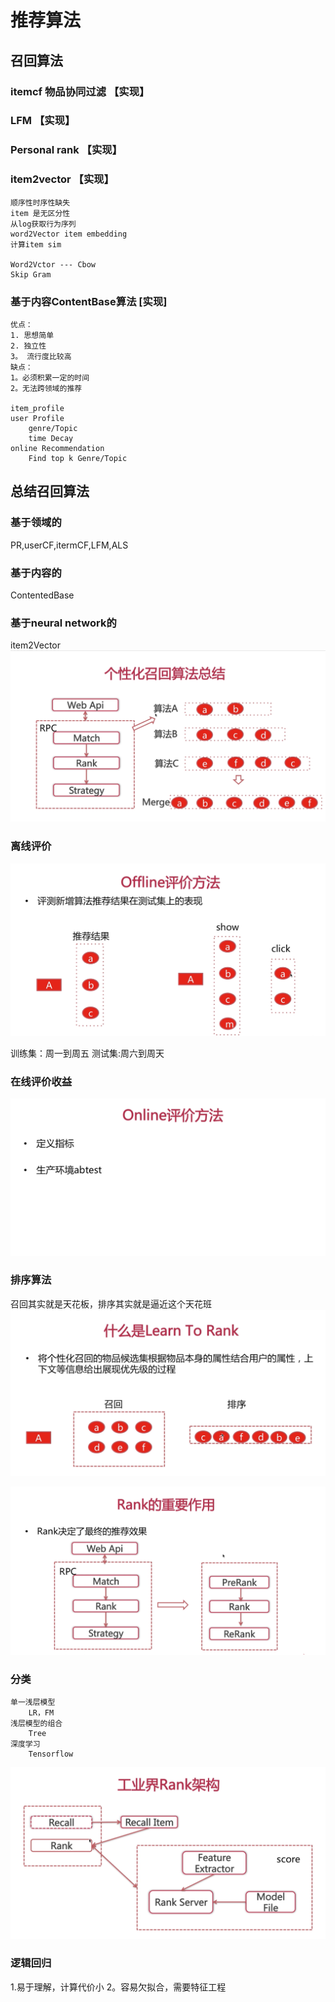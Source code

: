 # 推荐算法

## 召回算法
### itemcf 物品协同过滤 【实现】
### LFM 【实现】
### Personal rank 【实现】
### item2vector 【实现】
    顺序性时序性缺失
    item 是无区分性
    从log获取行为序列
    word2Vector item embedding
    计算item sim

    Word2Vctor --- Cbow
    Skip Gram 
### 基于内容ContentBase算法 [实现]
    优点：
    1. 思想简单
    2. 独立性
    3。 流行度比较高
    缺点：
    1。必须积累一定的时间
    2。无法跨领域的推荐
    
    item_profile
    user Profile
        genre/Topic
        time Decay
    online Recommendation
        Find top k Genre/Topic

## 总结召回算法        
### 基于领域的
PR,userCF,itermCF,LFM,ALS
### 基于内容的
ContentedBase
### 基于neural network的
item2Vector
![](1.png)


### 离线评价
![](2.png)

训练集：周一到周五
测试集:周六到周天
### 在线评价收益
![](3.png)


### 排序算法
召回其实就是天花板，排序其实就是逼近这个天花班
![](4.png)

![](5.png)

### 分类
    单一浅层模型
        LR，FM
    浅层模型的组合
        Tree
    深度学习
        Tensorflow

![](6.png)
### 逻辑回归

1.易于理解，计算代价小
2。容易欠拟合，需要特征工程
